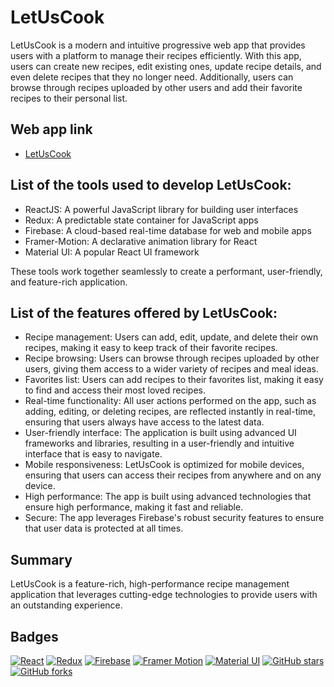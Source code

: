 
# LetUsCook

LetUsCook is a modern and intuitive progressive web app that provides users with a platform to manage their recipes efficiently. With this app, users can create new recipes, edit existing ones, update recipe details, and even delete recipes that they no longer need. Additionally, users can browse through recipes uploaded by other users and add their favorite recipes to their personal list.

## Web app link

- [LetUsCook](https://letuscook.netlify.app/)

## List of the tools used to develop LetUsCook:

* ReactJS: A powerful JavaScript library for building user interfaces
* Redux: A predictable state container for JavaScript apps
* Firebase: A cloud-based real-time database for web and mobile apps
* Framer-Motion: A declarative animation library for React
* Material UI: A popular React UI framework

These tools work together seamlessly to create a performant, user-friendly, and feature-rich application.

## List of the features offered by LetUsCook:

* Recipe management: Users can add, edit, update, and delete their own recipes, making it easy to keep track of their favorite recipes.
* Recipe browsing: Users can browse through recipes uploaded by other users, giving them access to a wider variety of recipes and meal ideas.
* Favorites list: Users can add recipes to their favorites list, making it easy to find and access their most loved recipes.
* Real-time functionality: All user actions performed on the app, such as adding, editing, or deleting recipes, are reflected instantly in real-time, ensuring that users always have access to the latest data.
* User-friendly interface: The application is built using advanced UI frameworks and libraries, resulting in a user-friendly and intuitive interface that is easy to navigate.
* Mobile responsiveness: LetUsCook is optimized for mobile devices, ensuring that users can access their recipes from anywhere and on any device.
* High performance: The app is built using advanced technologies that ensure high performance, making it fast and reliable.
* Secure: The app leverages Firebase's robust security features to ensure that user data is protected at all times.

## Summary
LetUsCook is a feature-rich, high-performance recipe management application that leverages cutting-edge technologies to provide users with an outstanding experience.



## Badges

[![React](https://img.shields.io/badge/-React-blue)](https://reactjs.org/)
[![Redux](https://img.shields.io/badge/-Redux-purple)](https://redux.js.org/)
[![Firebase](https://img.shields.io/badge/-Firebase-orange)](https://firebase.google.com/)
[![Framer Motion](https://img.shields.io/badge/-Framer%20Motion-green)](https://www.framer.com/motion/)
[![Material UI](https://img.shields.io/badge/-Material%20UI-blue)](https://mui.com/)
[![GitHub stars](https://img.shields.io/github/stars/charanvinay/letuscook.svg)](https://github.com/charanvinay/letuscook/stargazers)
[![GitHub forks](https://img.shields.io/github/forks/charanvinay/letuscook.svg)](https://github.com/charanvinay/letuscook/forks)


